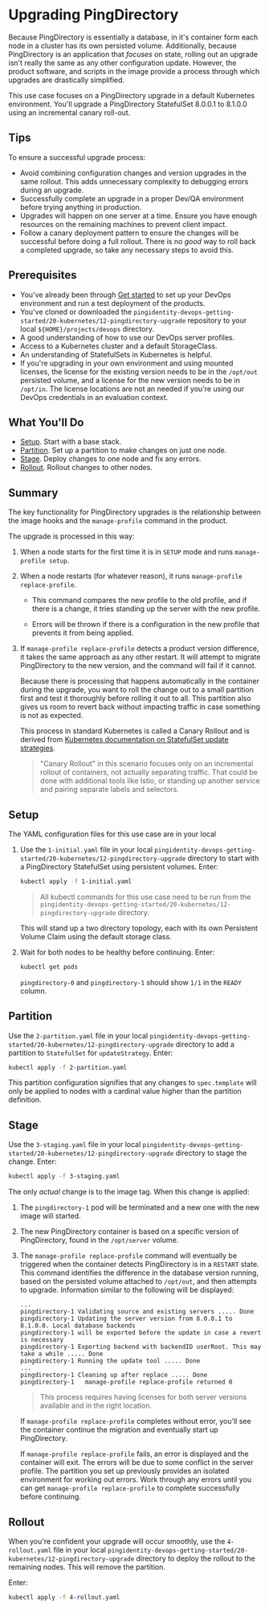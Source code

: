 # Upgrading PingDirectory

Because PingDirectory is essentially a database, in it's container form each node in a cluster has its own persisted volume. Additionally, because PingDirectory is an application that _focuses_ on state, rolling out an upgrade isn't really the same as any other configuration update. However, the product software, and scripts in the image provide a process through which upgrades are drastically simplified.

This use case focuses on a PingDirectory upgrade in a default Kubernetes environment. You'll upgrade a PingDirectory StatefulSet 8.0.0.1 to 8.1.0.0 using an incremental canary roll-out.

## Tips

To ensure a successful upgrade process:

* Avoid combining configuration changes and version upgrades in the same rollout. This adds unnecessary complexity to debugging errors during an upgrade.
* Successfully complete an upgrade in a proper Dev/QA environment before trying anything in production.
* Upgrades will happen on one server at a time. Ensure you have enough resources on the remaining machines to prevent client impact.
* Follow a canary deployment pattern to ensure the changes will be successful before doing a full rollout. There is no _good_ way to roll back a completed upgrade, so take any necessary steps to avoid this.

## Prerequisites

* You've already been through [Get started](../get-started/getStarted.md) to set up your DevOps environment and run a test deployment of the products.
* You've cloned or downloaded the `pingidentity-devops-getting-started/20-kubernetes/12-pingdirectory-upgrade` repository to your local `${HOME}/projects/devops` directory.
* A good understanding of how to use our DevOps server profiles.
* Access to a Kubernetes cluster and a default StorageClass.
* An understanding of StatefulSets in Kubernetes is helpful.
* If you're upgrading in your own environment and using mounted licenses, the license for the existing version needs to be in the `/opt/out` persisted volume, and a license for the new version needs to be in `/opt/in`. The license locations are not an needed if you're using our DevOps credentials in an evaluation context.

## What You'll Do

* [Setup](#setup). Start with a base stack.
* [Partition](#partition). Set up a partition to make changes on just one node.
* [Stage](#stage). Deploy changes to one node and fix any errors.
* [Rollout](#rollout). Rollout changes to other nodes.

## Summary

The key functionality for PingDirectory upgrades is the relationship between the image hooks and the `manage-profile` command in the product.

The upgrade is processed in this way:

1. When a node starts for the first time it is in `SETUP` mode and runs `manage-profile setup`.

1. When a node restarts (for whatever reason), it runs `manage-profile replace-profile`.

      * This command compares the new profile to the old profile, and if there is a change, it tries standing up the server with the new profile.

      * Errors will be thrown if there is a configuration in the new profile that prevents it from being applied.

1. If `manage-profile replace-profile` detects a product version difference, it takes the same approach as any other restart. It will attempt to migrate PingDirectory to the new version, and the command will fail if it cannot.

      Because there is processing that happens automatically in the container during the upgrade, you want to roll the change out to a small partition first and test it thoroughly before rolling it out to all. This partition also gives us room to revert back without impacting traffic in case something is not as expected.

      This process in standard Kubernetes is called a Canary Rollout and is derived from [Kubernetes documentation on StatefulSet update strategies](https://kubernetes.io/docs/concepts/workloads/controllers/statefulset/#update-strategies).

      > "Canary Rollout" in this scenario focuses only on an incremental rollout of containers, not actually separating traffic. That could be done with additional tools like Istio, or standing up another service and pairing separate labels and selectors.

## Setup

The YAML configuration files for this use case are in your local

1. Use the `1-initial.yaml` file in your local `pingidentity-devops-getting-started/20-kubernetes/12-pingdirectory-upgrade` directory to start with a PingDirectory StatefulSet using persistent volumes. Enter:

      ```sh
      kubectl apply -f 1-initial.yaml
      ```

      > All kubectl commands for this use case need to be run from the `pingidentity-devops-getting-started/20-kubernetes/12-pingdirectory-upgrade` directory.

      This will stand up a two directory topology, each with its own Persistent Volume Claim using the default storage class.

1. Wait for both nodes to be healthy before continuing. Enter:

      ```sh
      kubectl get pods
      ```

      `pingdirectory-0` and `pingdirectory-1` should show `1/1` in the `READY` column.

## Partition

Use the `2-partition.yaml` file in your local `pingidentity-devops-getting-started/20-kubernetes/12-pingdirectory-upgrade` directory to add a partition to `StatefulSet` for `updateStrategy`. Enter:

```sh
kubectl apply -f 2-partition.yaml
```

This partition configuration signifies that any changes to `spec.template` will only be applied to nodes with a cardinal value higher than the partition definition.

## Stage

Use the `3-staging.yaml` file in your local `pingidentity-devops-getting-started/20-kubernetes/12-pingdirectory-upgrade` directory to stage the change. Enter:

```sh
kubectl apply -f 3-staging.yaml
```

The only _actual_ change is to the image tag. When this change is applied:

1. The `pingdirectory-1` pod will be terminated and a new one with the new image will started.

1. The new PingDirectory container is based on a specific version of PingDirectory, found in the `/opt/server` volume.

1. The `manage-profile replace-profile` command will eventually be triggered when the container detects PingDirectory is in a `RESTART` state. This command identifies the difference in the database version running, based on the persisted volume attached to `/opt/out`, and then attempts to upgrade. Information similar to the following will be displayed:

      ```text
      ...
      pingdirectory-1 Validating source and existing servers ..... Done
      pingdirectory-1 Updating the server version from 8.0.0.1 to 8.1.0.0. Local database backends
      pingdirectory-1 will be exported before the update in case a revert is necessary
      pingdirectory-1 Exporting backend with backendID userRoot. This may take a while ..... Done
      pingdirectory-1 Running the update tool ..... Done
      ...
      pingdirectory-1 Cleaning up after replace ..... Done
      pingdirectory-1   manage-profile replace-profile returned 0
      ```

      > This process requires having licenses for both server versions available and in the right location.

      If `manage-profile replace-profile` completes without error, you'll see the container continue the migration and eventually start up PingDirectory.

      If `manage-profile replace-profile` fails, an error is displayed and the container will exit. The errors will be due to some conflict in the server profile. The partition you set up previously provides an isolated environment for working out errors. Work through any errors until you can get `manage-profile replace-profile` to complete successfully before continuing.

## Rollout

When you're confident your upgrade will occur smoothly, use the `4-rollout.yaml` file in your local `pingidentity-devops-getting-started/20-kubernetes/12-pingdirectory-upgrade` directory to deploy the rollout to the remaining nodes. This will remove the partition.

Enter:

```sh
kubectl apply -f 4-rollout.yaml
```
